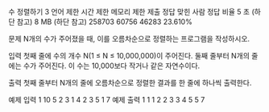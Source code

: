 수 정렬하기 3 언어 제한
시간 제한	메모리 제한	제출	정답	맞힌 사람	정답 비율
5 초 (하단 참고)	8 MB (하단 참고)	258703	60756	46283	23.610%

문제
N개의 수가 주어졌을 때, 이를 오름차순으로 정렬하는 프로그램을 작성하시오.

입력
첫째 줄에 수의 개수 N(1 ≤ N ≤ 10,000,000)이 주어진다. 둘째 줄부터 N개의 줄에는 수가 주어진다. 이 수는 10,000보다 작거나 같은 자연수이다.

출력
첫째 줄부터 N개의 줄에 오름차순으로 정렬한 결과를 한 줄에 하나씩 출력한다.

예제 입력 1 
10
5
2
3
1
4
2
3
5
1
7
예제 출력 1 
1
1
2
2
3
3
4
5
5
7